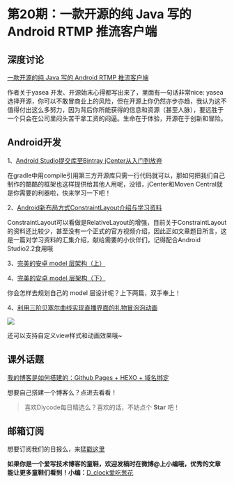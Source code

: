 # 第20期：一款开源的纯 Java 写的 Android RTMP 推流客户端

## 深度讨论

[一款开源的纯 Java 写的 Android RTMP 推流客户端](http://diycode.cc/topics/118)

作者关于yasea 开发、开源始末心得都写出来了，里面有一句话非常nice:
yasea选择开源，你可以不敢冒商业上的风险，但在开源上你仍然亦步亦趋，我认为这不值得付出这么多努力，因为背后你所能获得的信息和资源（甚至人脉），要远胜于一个只会在公司里闷头苦干拿工资的闷逼。生命在于体验，开源在于创新和冒险。

## Android开发

1、[Android Studio提交库至Bintray jCenter从入门到放弃](http://www.jianshu.com/p/31410d71eaba#)

在gradle中用compile引用第三方开源库只需一行代码就可以，那如何把我们自己制作的酷酷的框架也这样提供给其他人用呢，没错，jCenter和Moven Central就是你需要的利器啦，快来学习一下吧！

2、[Android新布局方式ConstraintLayout介绍与学习资料](http://mp.weixin.qq.com/s?__biz=MzA4MjA0MTc4NQ==&mid=504089916&idx=1&sn=6f0a3717962f41c18ba7b555ae5436bd#rd)

ConstraintLayout可以看做是RelativeLayout的增强，目前关于ConstraintLayout的资料还比较少，甚至没有一个正式的官方视频介绍，因此正如文章题目所言，这是一篇对学习资料的汇集介绍，献给需要的小伙伴们，记得配合Android Studio2.2食用哦

3、[完美的安卓 model 层架构（上）](http://blog.piasy.com//2016/05/06/Perfect-Android-Model-Layer/)

4、[完美的安卓 model 层架构（下）](http://blog.piasy.com/2016/05/12/Perfect-Android-Model-Layer-2/)

你会怎样去规划自己的 model 层设计呢？上下两篇，双手奉上！

4、[利用三阶贝塞尔曲线实现直播界面的礼物冒泡泡动画](https://github.com/Yasic/QQBubbleView)

![](http://diycode.b0.upaiyun.com/photo/2016/55b80c4c270e41e429c468973f215cc7.gif) 

还可以支持自定义view样式和动画效果哦~

## 课外话题

[我的博客是如何搭建的：Github Pages + HEXO + 域名绑定](http://www.jianshu.com/p/834d7cc0668d#)

想要自己搭建一个博客么？点进去看看！

> 喜欢Diycode每日精选么？喜欢的话，不妨点个 **Star** 吧！

## 邮箱订阅

想要订阅我们的日报么，来[猛戳这里](http://list.qq.com/cgi-bin/qf_invite?id=d469993d2c888e971c0fbb2309c4d84256968386b126b967)

**如果你是一个爱写技术博客的童鞋，欢迎发稿时在微博@上小编哦，优秀的文章能让更多童鞋们看到！小编：**[D_clock爱吃葱花](http://weibo.com/2480694892/profile?rightmod=1&wvr=6&mod=personinfo&is_all=1)
